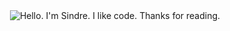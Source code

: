 
<div align="center">
	<img src="https://github.com/sindresorhus/s/raw/main/main.gif" alt="Hello. I'm Sindre. I like code. Thanks for reading.">
</div>

